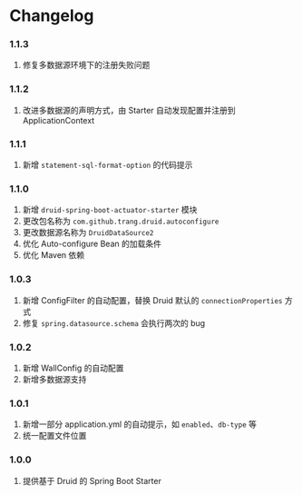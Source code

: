 # Changelog

### 1.1.3
1. 修复多数据源环境下的注册失败问题

### 1.1.2
1. 改进多数据源的声明方式，由 Starter 自动发现配置并注册到 ApplicationContext

### 1.1.1
1. 新增 `statement-sql-format-option` 的代码提示

### 1.1.0
1. 新增 `druid-spring-boot-actuator-starter` 模块
3. 更改包名称为 `com.github.trang.druid.autoconfigure`
4. 更改数据源名称为 `DruidDataSource2`
2. 优化 Auto-configure Bean 的加载条件
5. 优化 Maven 依赖

### 1.0.3
1. 新增 ConfigFilter 的自动配置，替换 Druid 默认的 `connectionProperties` 方式
2. 修复 `spring.datasource.schema` 会执行两次的 bug

### 1.0.2
1. 新增 WallConfig 的自动配置
2. 新增多数据源支持

### 1.0.1 
1. 新增一部分 application.yml 的自动提示，如 `enabled`、`db-type` 等
2. 统一配置文件位置

### 1.0.0
1. 提供基于 Druid 的 Spring Boot Starter